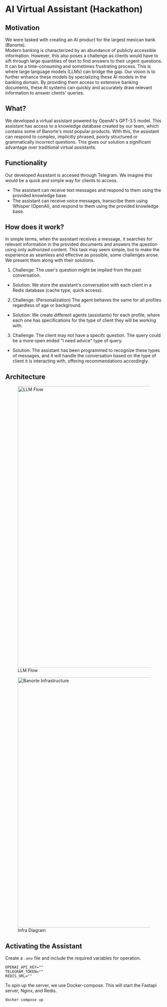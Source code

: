 # AI Virtual Assistant (Hackathon)

## Motivation
We were tasked with creating an AI product for the largest mexican bank (Banorte).\
Modern banking is characterized by an abundance of publicly accessible information. However, this also poses a challenge as clients would have to sift through large quantities of text to find answers to their urgent questions. It can be a time-consuming and sometimes frustrating process. This is where large language models (LLMs) can bridge the gap. Our vision is to further enhance these models by specializing these AI models in the banking domain. By providing them access to extensive banking documents, these AI systems can quickly and accurately draw relevant information to answer clients' queries. 

## What?

We developed a virtual assistant powered by OpenAI's GPT-3.5 model. This assistant has access to a knowledge database created by our team, which contains some of Banorte's most popular products. With this, the assistant can respond to complex, implicitly phrased, poorly structured or grammatically incorrect questions. This gives our solution a significant advantage over traditional virtual assistants.

## Functionality

Our developed Assistant is accesed through Telegram. We imagine this would be a quick and simple way for clients to access.
* The assistant can receive text messages and respond to them using the provided knowledge base.
* The assistant can receive voice messages, transcribe them using Whisper (OpenAI), and respond to them using the provided knowledge base.

## How does it work?

In simple terms, when the assistant receives a message, it searches for relevant information in the provided documents and answers the question using only authorized content.
This task may seem simple, but to make the experience as seamless and effective as possible, some challenges arose. We present them along with their solutions.
1. Challenge: The user's question might be implied from the past conversation.
  * Solution: We store the assistant's conversation with each client in a Redis database (cache type, quick access).
2. Challenge: (Personalization) The agent behaves the same for all profiles regardless of age or background.
  * Solution: We create different agents (assistants) for each profile, where each one has specifications for the type of client they will be working with.
3. Challenge: The client may not have a specifc question. The query could be a more open ended "I need advice" type of query.
  * Solution: The assistant has been programmed to recognize these types of messages, and it will handle the conversation based on the type of client it is interacting with, offering recommendations accordingly.

## Architecture
<p align="center">
  <figure>
    <img src="https://random-jerry.s3.amazonaws.com/github_images/hackathon-banorte/LLM_flow.png" width="900" alt="LLM Flow">
    <figcaption>LLM Flow</figcaption>
  </figure>
  <figure>
    <img src="https://random-jerry.s3.amazonaws.com/github_images/hackathon-banorte/banorte_infra.png" width="800" alt="Banorte Infrastructure">
    <figcaption>Infra Diagram</figcaption>
  </figure>
</p>


## Activating the Assistant

Create a `.env` file and include the required variables for operation.
```
OPENAI_API_KEY=""
TELEGRAM_TOKEN=""
REDIS_URL=""
```

To spin up the server, we use Docker-compose. This will start the Fastapi server, Nginx, and Redis.
```
docker compose up
```


